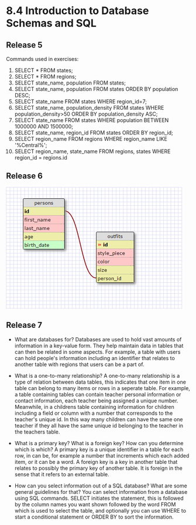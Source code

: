 # 8.4 Introduction to Database Schemas and SQL

## Release 5

Commands used in exercises:

1. SELECT * FROM states;
2. SELECT * FROM regions;
3. SELECT state_name, population FROM states;
4. SELECT state_name, population FROM states ORDER BY population DESC;
5. SELECT state_name FROM states WHERE region_id=7;
6. SELECT state_name, population_density FROM states WHERE population_density>50 ORDER BY population_density ASC;
7. SELECT state_name FROM states WHERE population BETWEEN 1000000 AND 1500000;
8. SELECT state_name, region_id FROM states ORDER BY region_id;
9. SELECT region_name FROM regions WHERE region_name LIKE '%Central%';
10. SELECT region_name, state_name FROM regions, states WHERE region_id = regions.id

## Release 6

![Outfit-Person Schema](databaseintro.png)

## Release 7

* What are databases for?
Databases are used to hold vast amounts of information in a key-value form. They help maintain data in tables that can then be related in some aspects. For example, a table with users can hold people's information including an identifier that relates to another table with regions that users can be a part of.

* What is a one-to-many relationship?
A one-to-many relationship is a type of relation between data tables, this indicates that one item in one table can belong to many items or rows in a seperate table. For example, a table containing tables can contain teacher personal information or contact information, each teacher being assigned a unique number. Meanwhile, in a childrens table containing information for children including a field or column with a number that corresponds to the teacher's unique id. In this way many children can have the same one teacher if they all have the same unique id belonging to the teacher in the teachers table.

* What is a primary key? What is a foreign key? How can you determine which is which?
A primary key is a unique identifier in a table for each row, in can be, for example a number that increments which each added item, or it can be a word. A foreign key is a key in another table that relates to possibly the primary key of another table. It is foreign in the sense that it refers to an external table.

* How can you select information out of a SQL database? What are some general guidelines for that?
You can select information from a database using SQL commands. SELECT initiates the statement, this is followed by the column names you want shown followed by the word FROM which is used to select the table, and optionally you can use WHERE to start a conditional statement  or ORDER BY to sort the information.